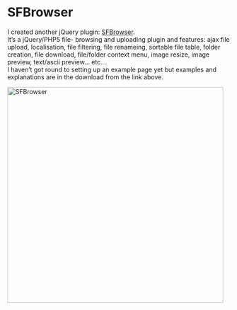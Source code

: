 <!--
  id: 338
  date: 2008-06-29T12:16:32
  modified: 2008-06-29T12:16:32
  slug: sfbrowser
  type: post
  excerpt: <p>I created another jQuery plugin: SFBrowser. It&#8217;s a jQuery/PHP5 file- browsing and uploading plugin and features: ajax file upload, localisation, file filtering, file renameing, sortable file table, folder creation, file download, file/folder context menu, image resize, image preview, text/ascii preview&#8230; etc&#8230; I haven&#8217;t got round to setting up an example page yet but examples and [&hellip;]</p>
  categories: code, Javascript, jQuery, backend
  tags: 
  inCv: 
  inPortfolio: 
  dateFrom: 
  dateTo: 
-->

# SFBrowser

<p>I created another jQuery plugin: <a href="http://plugins.jquery.com/project/SFBrowser">SFBrowser</a>.<br />
It&#8217;s a jQuery/PHP5 file- browsing and uploading plugin and features: ajax file upload, localisation, file filtering, file renameing, sortable file table, folder creation, file download, file/folder context menu, image resize, image preview, text/ascii preview&#8230; etc&#8230;<br />
I haven&#8217;t got round to setting up an example page yet but examples and explanations are in the download from the link above.</p>
<p><img src='/wordpress/wp-content/uploads/2008/11/sfbrowser.png' width='488' alt='SFBrowser' /></p>